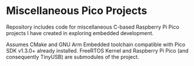 # Miscellaneous Pico Projects

Repository includes code for miscellaneous C-based Raspberry Pi Pico projects I have created in exploring embedded development.

Assumes CMake and GNU Arm Embedded toolchain compatible with Pico SDK v1.3.0+ already installed. FreeRTOS Kernel and Raspberry Pi Pico (and consequently TinyUSB) are submodules of the project.